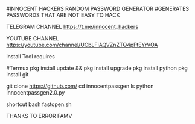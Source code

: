 #INNOCENT HACKERS RANDOM PASSWORD GENERATOR 
#GENERATES PASSWORDS THAT ARE NOT EASY TO HACK

TELEGRAM CHANNEL https://t.me/innocent_hackers

YOUTUBE CHANNEL https://youtube.com/channel/UCbLFiAQVZnZTQ4pFtEYrVOA

install Tool
requires

#Termux
pkg install update && pkg install upgrade
pkg install python
pkg install git

git clone https://github.com/
cd innocentpassgen
ls
python innocentpassgen2.0.py 


shortcut
bash fastopen.sh

THANKS TO ERROR FAMV
